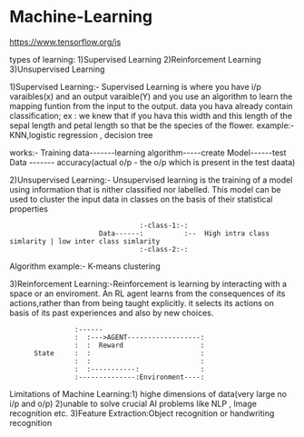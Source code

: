 # Machine-Learning

https://www.tensorflow.org/js


types of learning:
1)Supervised Learning
2)Reinforcement Learning
3)Unsupervised Learning

1)Supervised Learning:-  Supervised Learning is where you have i/p varaibles(x) and an output varaible(Y) and you use an algorithm 
                        to learn the mapping funtion from the input to the output.
                        data you hava already contain classification;
                        ex : we knew that if you hava this width and this length of the sepal length and petal length so that be the species of the flower.
example:- KNN,logistic regression , decision tree

works:- Training data-------learning algorithm-----create Model------test Data ------- accuracy(actual o/p - the o/p which is present in the test daata)
                 
                 
 
 2)Unsupervised Learning:- Unsupervised learning is the training of a model using information that is nither classified nor labelled.
                          This model can be used to cluster the input data in classes on the basis of their statistical properties
                          
                          
                                    :-class-1:-:
                          Data------:          :--  High intra class simlarity | low inter class simlarity
                                    :-class-2:-:
                                    

Algorithm example:- K-means clustering






3)Reinforcement Learning:-Reinforcement is learning by interacting with a space or an enviroment.
                          An RL agent learns from the consequences of its actions,rather than from being taught explicitly.
                          it selects its actions on basis of its past experiences and also by new choices.
                          
                    :------     
                    :  :--->AGENT------------------:
                    :  :  Reward                   :
          State     :  :                           :
                    :  :                           :
                    :  :-----------:               :
                    :--------------:Environment----:               
                          
                          
                          
                          
  
  Limitations of Machine Learning:1) highe dimensions of data(very large no i/p and o/p)
                                  2)unable to solve crucial AI problems like NLP , Image recognition etc.
                                  3)Feature Extraction:Object recognition or handwriting recognition
 
 
 
                          
                          
                          
                          
